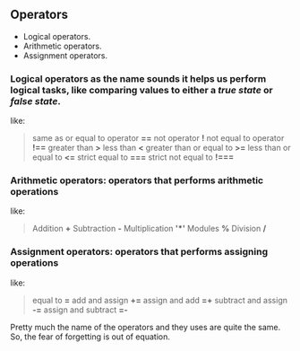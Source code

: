 ## Operators

- Logical operators.
- Arithmetic operators.
- Assignment operators.

### Logical operators as the name sounds it helps us perform logical tasks, like comparing values to either a *true state* or *false state*.

like:
> same as or equal to operator **==**
> not operator **!**
> not equal to operator **!==**
> greater than **>**
> less than **<**
> greater than or equal to **>=**
> less than or equal to **<=**
> strict equal to **===**
> strict not equal to **!===**

### Arithmetic operators: operators that performs arithmetic operations 

like:
> Addition **+**
> Subtraction **-**
> Multiplication **'*'**
> Modules **%**
> Division **/**

### Assignment operators: operators that performs assigning operations

like:
> equal to **=**
> add and assign **+=**
> assign and add **=+**
> subtract and assign **-=**
> assign and subtract **=-**

Pretty much the name of the operators and they uses are quite the same. So, the fear of forgetting is out of equation.



